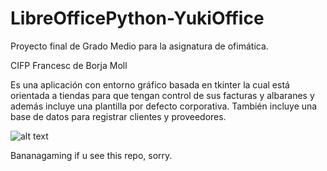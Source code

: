 # LibreOfficePython-YukiOffice
Proyecto final de Grado Medio para la asignatura de ofimática.

CIFP Francesc de Borja Moll

Es una aplicación con entorno gráfico basada en tkinter la cual está orientada a tiendas para que tengan control de sus facturas y albaranes y además incluye una plantilla por defecto corporativa. También incluye una base de datos para registrar clientes y proveedores.

![alt text](https://i.imgur.com/AtfO1he.png)

Bananagaming if u see this repo, sorry. 
